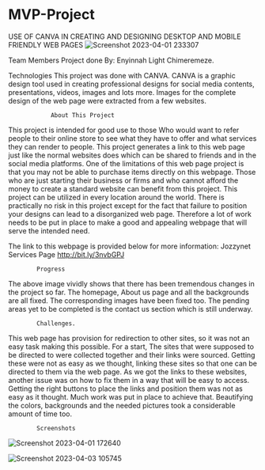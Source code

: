 # MVP-Project

USE OF CANVA IN CREATING AND DESIGNING DESKTOP AND MOBILE FRIENDLY WEB PAGES
![Screenshot 2023-04-01 233307](https://user-images.githubusercontent.com/107030999/229486316-f06d5e71-de23-4874-bcad-a0cbe7842f4f.png)


Team Members
Project done By: Enyinnah Light Chimeremeze.

Technologies
This project was done with CANVA. CANVA is a graphic design tool used in creating professional designs for social media contents, presentations, videos, images and lots more. Images for the complete design of the web page were extracted from a few websites.

				About This Project
This project is intended for good use to those Who would want to refer people to their online store to see what they have to offer and what services they can render to people. This project generates a link to this web page just like the normal websites does which can be shared to friends and in the social media platforms.
One of the limitations of this web page project is that you may not be able to purchase items directly on this webpage. 
Those who are just starting their business or firms and who cannot afford the money to create a standard website can benefit from this project.
This project can be utilized in every location around the world.
There is practically no risk in this project except for the fact that failure to position your designs can lead to a disorganized web page. Therefore a lot of work needs to be put in place to make a good and appealing webpage that will serve the intended need.

The link to this webpage is provided below for more information:
Jozzynet Services Page 
http://bit.ly/3nvbGPJ






			Progress


The above image vividly shows that there has been tremendous changes in the project so far.
The homepage, About us page and all the backgrounds are all fixed. The corresponding images have been fixed too.
The pending areas yet to be completed is the contact us section which is still underway.

			Challenges.
This web page has provision for redirection to other sites, so it was not an easy task making this possible. For a start, The sites that were supposed to be directed to were collected together and their links were sourced.
 Getting these were not as easy as we thought, linking these sites so that one can be directed to them via the web page.
As we got the links to these websites, another issue was on how to fix them in a way that will be easy to access. Getting the right buttons to place the links and position them was not as easy as it thought. Much work was put in place to achieve that.
Beautifying the colors, backgrounds and the needed pictures took a considerable amount of time too. 

			Screenshots
![Screenshot 2023-04-01 172640](https://user-images.githubusercontent.com/107030999/229486581-fb750706-827b-4fff-b0cb-2472e03b726e.png)

![Screenshot 2023-04-03 105745](https://user-images.githubusercontent.com/107030999/229486646-f4192d53-97b4-447c-9675-afc303cb46c7.png)



